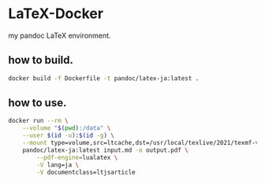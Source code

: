 # LaTeX-Docker
my pandoc LaTeX environment.

## how to build.
```bash
docker build -f Dockerfile -t pandoc/latex-ja:latest .
```

## how to use.
```bash
docker run --rm \
    --volume "$(pwd):/data" \
    --user $(id -u):$(id -g) \
    --mount type=volume,src=ltcache,dst=/usr/local/texlive/2021/texmf-var/luatex-cache \
    pandoc/latex-ja:latest input.md -o output.pdf \
        --pdf-engine=lualatex \
        -V lang=ja \
        -V documentclass=ltjsarticle
```
